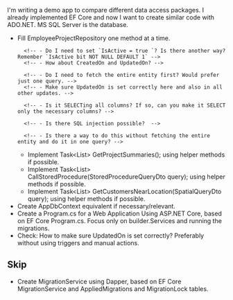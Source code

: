 

I'm writing a demo app to compare different data access packages. I already implemented EF Core and now I want to create similar code with ADO.NET. MS SQL Server is the database. 


<!-- - If relevant to have something like EF Core Entities, create them (use Entities.cs a basis), otherwise explain why not. -->
<!-- - Create EfCoreTransaction equivalent and TransactionService, based on ITransaction. -->
<!-- - Create empty EmployeeProjectRepository -->
- Fill EmployeeProjectRepository one method at a time.
    <!-- - Implement Task AddEmployee(EmployeeAddDto employee); -->
        <!-- - Do I need to set `IsActive = true `? Is there another way? Remember `IsActive bit NOT NULL DEFAULT 1` -->
        <!-- - How about CreatedOn and UpdatedOn? -->
    <!-- - Implement Task UpdateEmployeeName(EmployeeUpdateNameDto employeeUpdate);  -->
        <!-- - Do I need to fetch the entire entity first? Would prefer just one query. -->
        <!-- - Make sure UpdatedOn is set correctly here and also in all other updates. -->
    <!-- - Implement Task DeleteEmployeeById(EmployeeDeleteDto employeeDelete); -->
    <!-- - Create some helper methods in EmployeeProjectRepository to make executing queries easier. -->
    <!-- - Implement Task<List<GetEmployeesByCityDto>> GetEmployeesByCity(EmployeeCityQueryDto cityQuery);  using helper methods if possible. -->
        <!-- - Is it SELECTing all columns? If so, can you make it SELECT only the necessary columns? -->
    <!-- - Implement Task<List<ProjectDto>> GetProjectsByEmployeeId(EmployeeProjectsQueryDto employeeProjectsQuery);  using helper methods if possible. -->
    <!-- - Implement Task<List<ProjectDto>> GetProjectsByCustomerId(CustomerProjectsQueryDto customerProjectsQuery);  using helper methods if possible. -->
    <!-- - Implement Task<List<EmployeeDto>> FullTextSearch(FullTextSearchDto searchQuery);  using helper methods if possible. -->
        <!-- - Is there SQL injection possible?  -->
    <!-- - Implement Task<List<EmployeeProjectOuterJoinDto>> GetEmployeeProjectsWithOuterJoin();  using helper methods if possible. -->
    <!-- - Implement Task<List<EmployeeSubqueryDto>> GetEmployeesWithSubquery();  using helper methods if possible. -->
    <!-- - Implement Task EditJsonData(EditJsonDataDto editJsonDataDto);  using helper methods if possible. -->
    <!-- - Implement Task AppendNumberToJsonData(AppendNumberToJsonDataDto appendNumberDto);  using helper methods if possible. -->
        <!-- - Is there a way to do this without fetching the entire entity and do it in one query? -->
    <!-- - Implement Task<List<CustomerBasedOnJsonPropertyDto>> SelectCustomerBasedOnJsonProperty(JsonPropertyQueryDto jsonPropertyQuery);  using helper methods if possible. -->
    <!-- - Implement Task<List<CustomerBasedOnJsonPropertyDto>> SelectCustomersWithFavoriteNumber(int favoriteNumber);  using helper methods if possible. -->
    <!-- - Implement Task<List<EmployeeHierarchyDto>> GetEmployeeHierarchy(EmployeeHierarchyQueryDto hierarchyQuery);  using helper methods if possible. -->
    <!-- - Can you update or add helper methods to make executing queries easier? -->
    <!-- - Implement Task AddEmployeeWithPartialData(EmployeePartialAddDto employeePartial);  using helper methods if possible. -->
    <!-- - Implement Task<ProjectWithEmployee> GetProjectWithAssignedEmployee(Guid projectId);  using helper methods if possible. -->
    <!-- - Implement Task RunTwoUpdatesInSingleTransaction(SingleOperationTransactionDto data);  using helper methods if possible. -->
    <!-- - Implement Task Operation1InATransaction(Guid id, string name);  and  Task Operation2InATransaction(Guid id, string name);  the repository methods Operation1InATransaction and Operation2InATransaction to not manage transactions themselves but to perform the required operations within the transaction context managed by EmployeeService.  -->
    <!-- - Implement Task BulkInsertEmployees(IEnumerable<EmployeeBulkInsertDto> employees);  using helper methods if possible. -->
    <!-- - Implement Task BulkUpdateEmployees(IEnumerable<EmployeeBulkUpdateDto> employees);  using helper methods if possible. -->
    <!-- - Implement Task<List<EmployeesWithDynamicQueryDto>> GetEmployeesWithDynamicQuery(DynamicQueryDto query);  using helper methods if possible. -->
    <!-- - Implement Task<PagedResultDto<EmployeeDto>> GetEmployeesPagedAndSorted(PagingAndSortingQueryDto query);  using helper methods if possible. -->
    <!-- - Implement Task<List<EmployeeSelfJoinDto>> GetEmployeeManagers();  using helper methods if possible. -->
    <!-- - Implement Task<decimal> GetTotalBudgetForProjects();  using helper methods if possible. -->
    - Implement Task<List<ProjectSummaryDto>> GetProjectSummaries();  using helper methods if possible.
    - Implement Task<List<EmployeeDto>> CallStoredProcedure(StoredProcedureQueryDto query);  using helper methods if possible.
    - Implement Task<List<CustomerSpatialQueryDto>> GetCustomersNearLocation(SpatialQueryDto query);  using helper methods if possible.
- Create AppDbContext equivalent if necessary/relevant.
- Create a Program.cs for a Web Application Using ASP.NET Core, based on EF Core Program.cs. Focus only on builder.Services and running the migrations.
- Check: How to make sure UpdatedOn is set correctly? Preferably without using triggers and manual actions. 

## Skip
- Create MigrationService using Dapper, based on EF Core MigrationService and AppliedMigrations and MigrationLock tables. 